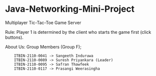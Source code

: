 # Java-Networking-Mini-Project
Multiplayer Tic-Tac-Toe Game Server

Rule:
	Player 1 is determined by the client who starts the game first (click buttons).

About Us:
    Group Members (Group F);

        ITBIN-2110-0041 -> Sangeeth Induruwa
        ITBIN-2110-0089 -> Suresh Priyankara (Leader)
        ITBIN-2110-0095 -> Safran Thawfeek 
        ITBIN-2110-0117 -> Prasangi Weerasingha
